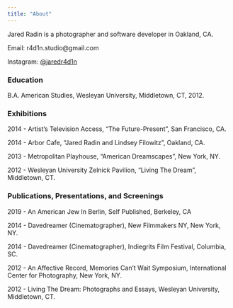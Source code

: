 ```yaml
---
title: "About"
---
```


Jared Radin is a photographer and software developer in Oakland, CA.

Email: &#114;&#052;&#100;&#049;&#110;&#046;&#115;&#116;&#117;&#100;&#105;&#111;&#064;&#103;&#109;&#097;&#105;&#108;&#046;&#099;&#111;&#109;

Instagram: [@jaredr4d1n](https://www.instagram.com/jaredr4d1n/)

### Education
B.A. American Studies, Wesleyan University, Middletown, CT, 2012.

### Exhibitions
2014 - Artist’s Television Access, “The Future-Present”, San Francisco, CA.

2014 - Arbor Cafe, “Jared Radin and Lindsey Filowitz”, Oakland, CA.

2013 - Metropolitan Playhouse, “American Dreamscapes”, New York, NY.

2012 - Wesleyan University Zelnick Pavilion, “Living The Dream”, Middletown, CT.

### Publications, Presentations, and Screenings
2019 - An American Jew In Berlin, Self Published, Berkeley, CA

2014 - Davedreamer (Cinematographer), New Filmmakers NY, New York, NY.

2014 - Davedreamer (Cinematographer), Indiegrits Film Festival, Columbia, SC.

2012 - An Affective Record, Memories Can’t Wait Symposium, International Center for Photography, New York, NY.

2012 - Living The Dream: Photographs and Essays, Wesleyan University, Middletown, CT.

